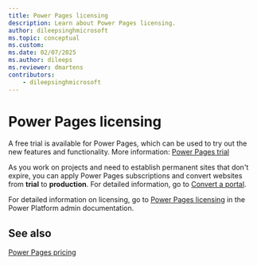 ```yaml
---
title: Power Pages licensing
description: Learn about Power Pages licensing.
author: dileepsinghmicrosoft
ms.topic: conceptual
ms.custom: 
ms.date: 02/07/2025
ms.author: dileeps
ms.reviewer: dmartens
contributors:
    - dileepsinghmicrosoft
---
```


# Power Pages licensing

A free trial is available for Power Pages, which can be used to try out the new features and functionality. More information: [Power Pages trial](../getting-started/trial-signup.md)

As you work on projects and need to establish permanent sites that don't expire, you can apply Power Pages subscriptions and convert websites from **trial** to **production**. For detailed information, go to [Convert a portal](/power-apps/maker/portals/admin/convert-portal).

For detailed information on licensing, go to [Power Pages licensing](/power-platform/admin/powerapps-flow-licensing-faq#power-pages) in the Power Platform admin documentation.

## See also

[Power Pages pricing](https://powerpages.microsoft.com/pricing)
